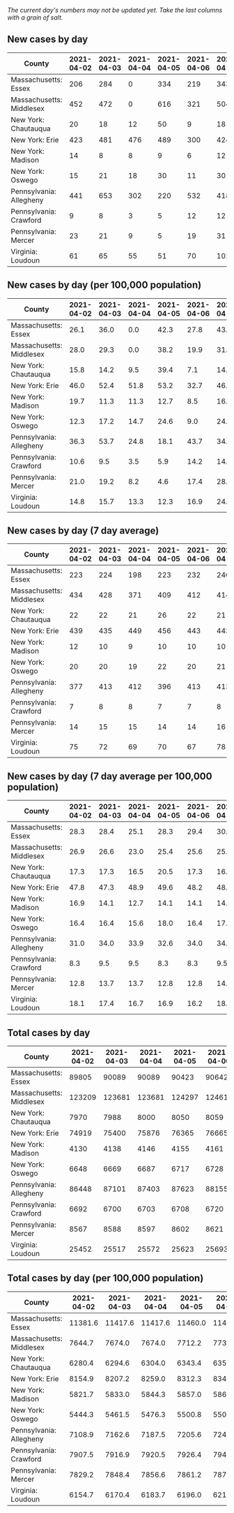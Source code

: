 _The current day's numbers may not be updated yet. Take the last columns with a grain of salt._
## New cases by day

| County | 2021-04-02 | 2021-04-03 | 2021-04-04 | 2021-04-05 | 2021-04-06 | 2021-04-07 | 2021-04-08 |
| --- | --- | --- | --- | --- | --- | --- | --- |
| Massachusetts: Essex | 206 | 284 | 0 | 334 | 219 | 343 |  |
| Massachusetts: Middlesex | 452 | 472 | 0 | 616 | 321 | 504 |  |
| New York: Chautauqua | 20 | 18 | 12 | 50 | 9 | 18 |  |
| New York: Erie | 423 | 481 | 476 | 489 | 300 | 424 |  |
| New York: Madison | 14 | 8 | 8 | 9 | 6 | 12 |  |
| New York: Oswego | 15 | 21 | 18 | 30 | 11 | 30 |  |
| Pennsylvania: Allegheny | 441 | 653 | 302 | 220 | 532 | 418 | 379 |
| Pennsylvania: Crawford | 9 | 8 | 3 | 5 | 12 | 12 | 6 |
| Pennsylvania: Mercer | 23 | 21 | 9 | 5 | 19 | 31 | 17 |
| Virginia: Loudoun | 61 | 65 | 55 | 51 | 70 | 101 | 103 |

## New cases by day (per 100,000 population)

| County | 2021-04-02 | 2021-04-03 | 2021-04-04 | 2021-04-05 | 2021-04-06 | 2021-04-07 | 2021-04-08 |
| --- | --- | --- | --- | --- | --- | --- | --- |
| Massachusetts: Essex | 26.1 | 36.0 | 0.0 | 42.3 | 27.8 | 43.5 |  |
| Massachusetts: Middlesex | 28.0 | 29.3 | 0.0 | 38.2 | 19.9 | 31.3 |  |
| New York: Chautauqua | 15.8 | 14.2 | 9.5 | 39.4 | 7.1 | 14.2 |  |
| New York: Erie | 46.0 | 52.4 | 51.8 | 53.2 | 32.7 | 46.2 |  |
| New York: Madison | 19.7 | 11.3 | 11.3 | 12.7 | 8.5 | 16.9 |  |
| New York: Oswego | 12.3 | 17.2 | 14.7 | 24.6 | 9.0 | 24.6 |  |
| Pennsylvania: Allegheny | 36.3 | 53.7 | 24.8 | 18.1 | 43.7 | 34.4 | 31.2 |
| Pennsylvania: Crawford | 10.6 | 9.5 | 3.5 | 5.9 | 14.2 | 14.2 | 7.1 |
| Pennsylvania: Mercer | 21.0 | 19.2 | 8.2 | 4.6 | 17.4 | 28.3 | 15.5 |
| Virginia: Loudoun | 14.8 | 15.7 | 13.3 | 12.3 | 16.9 | 24.4 | 24.9 |

## New cases by day (7 day average)

| County | 2021-04-02 | 2021-04-03 | 2021-04-04 | 2021-04-05 | 2021-04-06 | 2021-04-07 | 2021-04-08 |
| --- | --- | --- | --- | --- | --- | --- | --- |
| Massachusetts: Essex | 223 | 224 | 198 | 223 | 232 | 240 |  |
| Massachusetts: Middlesex | 434 | 428 | 371 | 409 | 412 | 414 |  |
| New York: Chautauqua | 22 | 22 | 21 | 26 | 22 | 21 |  |
| New York: Erie | 439 | 435 | 449 | 456 | 443 | 443 |  |
| New York: Madison | 12 | 10 | 9 | 10 | 10 | 10 |  |
| New York: Oswego | 20 | 20 | 19 | 22 | 20 | 21 |  |
| Pennsylvania: Allegheny | 377 | 413 | 412 | 396 | 413 | 413 | 421 |
| Pennsylvania: Crawford | 7 | 8 | 8 | 7 | 7 | 8 | 8 |
| Pennsylvania: Mercer | 14 | 15 | 15 | 14 | 14 | 16 | 18 |
| Virginia: Loudoun | 75 | 72 | 69 | 70 | 67 | 78 | 72 |

## New cases by day (7 day average per 100,000 population)

| County | 2021-04-02 | 2021-04-03 | 2021-04-04 | 2021-04-05 | 2021-04-06 | 2021-04-07 | 2021-04-08 |
| --- | --- | --- | --- | --- | --- | --- | --- |
| Massachusetts: Essex | 28.3 | 28.4 | 25.1 | 28.3 | 29.4 | 30.4 |  |
| Massachusetts: Middlesex | 26.9 | 26.6 | 23.0 | 25.4 | 25.6 | 25.7 |  |
| New York: Chautauqua | 17.3 | 17.3 | 16.5 | 20.5 | 17.3 | 16.5 |  |
| New York: Erie | 47.8 | 47.3 | 48.9 | 49.6 | 48.2 | 48.2 |  |
| New York: Madison | 16.9 | 14.1 | 12.7 | 14.1 | 14.1 | 14.1 |  |
| New York: Oswego | 16.4 | 16.4 | 15.6 | 18.0 | 16.4 | 17.2 |  |
| Pennsylvania: Allegheny | 31.0 | 34.0 | 33.9 | 32.6 | 34.0 | 34.0 | 34.6 |
| Pennsylvania: Crawford | 8.3 | 9.5 | 9.5 | 8.3 | 8.3 | 9.5 | 9.5 |
| Pennsylvania: Mercer | 12.8 | 13.7 | 13.7 | 12.8 | 12.8 | 14.6 | 16.4 |
| Virginia: Loudoun | 18.1 | 17.4 | 16.7 | 16.9 | 16.2 | 18.9 | 17.4 |

## Total cases by day

| County | 2021-04-02 | 2021-04-03 | 2021-04-04 | 2021-04-05 | 2021-04-06 | 2021-04-07 | 2021-04-08 |
| --- | --- | --- | --- | --- | --- | --- | --- |
| Massachusetts: Essex | 89805 | 90089 | 90089 | 90423 | 90642 | 90985 |  |
| Massachusetts: Middlesex | 123209 | 123681 | 123681 | 124297 | 124618 | 125122 |  |
| New York: Chautauqua | 7970 | 7988 | 8000 | 8050 | 8059 | 8077 |  |
| New York: Erie | 74919 | 75400 | 75876 | 76365 | 76665 | 77089 |  |
| New York: Madison | 4130 | 4138 | 4146 | 4155 | 4161 | 4173 |  |
| New York: Oswego | 6648 | 6669 | 6687 | 6717 | 6728 | 6758 |  |
| Pennsylvania: Allegheny | 86448 | 87101 | 87403 | 87623 | 88155 | 88573 | 88952 |
| Pennsylvania: Crawford | 6692 | 6700 | 6703 | 6708 | 6720 | 6732 | 6738 |
| Pennsylvania: Mercer | 8567 | 8588 | 8597 | 8602 | 8621 | 8652 | 8669 |
| Virginia: Loudoun | 25452 | 25517 | 25572 | 25623 | 25693 | 25794 | 25897 |

## Total cases by day (per 100,000 population)

| County | 2021-04-02 | 2021-04-03 | 2021-04-04 | 2021-04-05 | 2021-04-06 | 2021-04-07 | 2021-04-08 |
| --- | --- | --- | --- | --- | --- | --- | --- |
| Massachusetts: Essex | 11381.6 | 11417.6 | 11417.6 | 11460.0 | 11487.7 | 11531.2 |  |
| Massachusetts: Middlesex | 7644.7 | 7674.0 | 7674.0 | 7712.2 | 7732.1 | 7763.4 |  |
| New York: Chautauqua | 6280.4 | 6294.6 | 6304.0 | 6343.4 | 6350.5 | 6364.7 |  |
| New York: Erie | 8154.9 | 8207.2 | 8259.0 | 8312.3 | 8344.9 | 8391.1 |  |
| New York: Madison | 5821.7 | 5833.0 | 5844.3 | 5857.0 | 5865.4 | 5882.4 |  |
| New York: Oswego | 5444.3 | 5461.5 | 5476.3 | 5500.8 | 5509.8 | 5534.4 |  |
| Pennsylvania: Allegheny | 7108.9 | 7162.6 | 7187.5 | 7205.6 | 7249.3 | 7283.7 | 7314.9 |
| Pennsylvania: Crawford | 7907.5 | 7916.9 | 7920.5 | 7926.4 | 7940.5 | 7954.7 | 7961.8 |
| Pennsylvania: Mercer | 7829.2 | 7848.4 | 7856.6 | 7861.2 | 7878.5 | 7906.9 | 7922.4 |
| Virginia: Loudoun | 6154.7 | 6170.4 | 6183.7 | 6196.0 | 6213.0 | 6237.4 | 6262.3 |
